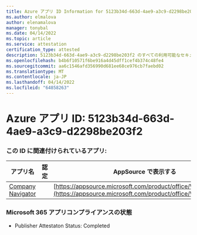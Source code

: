 ```yaml
---
title: Azure アプリ ID Information for 5123b34d-663d-4ae9-a3c9-d2298be203f2
ms.author: elmalova
author: elenamalova
manager: tonybal
ms.date: 04/14/2022
ms.topic: article
ms.service: attestation
certification_type: attested
description: 5123b34d-663d-4ae9-a3c9-d2298be203f2 のすべての利用可能なセキュリティとコンプライアンス情報。
ms.openlocfilehash: b4b6f10571f6be916a4d45dff1cef4b374c48fe4
ms.sourcegitcommit: aa6c1546afd356990d681ee68ce976cb7faebd02
ms.translationtype: MT
ms.contentlocale: ja-JP
ms.lasthandoff: 04/14/2022
ms.locfileid: "64858263"
---
```

# <a name="azure-app-id-5123b34d-663d-4ae9-a3c9-d2298be203f2"></a>Azure アプリ ID: 5123b34d-663d-4ae9-a3c9-d2298be203f2


### <a name="apps-associated-with-this-id"></a>この ID に関連付けられているアプリ:
| **アプリ名** | **認定** | **AppSource で表示する** |
|--------------|---------------|-----------------------|
| [Company Navigator](../forward/WA200003365.md) |  | [https://appsource.microsoft.com/product/office/WA200003365](https://appsource.microsoft.com/product/office/WA200003365) |

### <a name="microsoft-365-app-compliance-status"></a>Microsoft 365 アプリコンプライアンスの状態
- Publisher Attestaton Status: Completed
